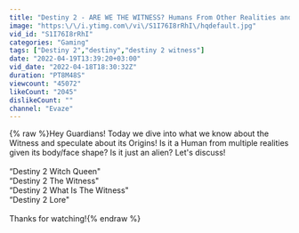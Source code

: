 ```yaml
---
title: "Destiny 2 - ARE WE THE WITNESS? Humans From Other Realities and Origin Of The Witness"
image: "https:\/\/i.ytimg.com\/vi\/S1I76I8rRhI\/hqdefault.jpg"
vid_id: "S1I76I8rRhI"
categories: "Gaming"
tags: ["Destiny 2","destiny","destiny 2 witness"]
date: "2022-04-19T13:39:20+03:00"
vid_date: "2022-04-18T18:30:32Z"
duration: "PT8M48S"
viewcount: "45072"
likeCount: "2045"
dislikeCount: ""
channel: "Evaze"
---
```

{% raw %}Hey Guardians! Today we dive into what we know about the Witness and speculate about its Origins! Is it a Human from multiple realities given its body/face shape? Is it just an alien? Let's discuss!<br /><br />“Destiny 2 Witch Queen&quot;<br />“Destiny 2 The Witness&quot;<br />“Destiny 2 What Is The Witness&quot;<br />“Destiny 2 Lore&quot;<br /><br />Thanks for watching!{% endraw %}
